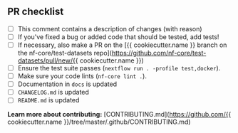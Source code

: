 <!--
# {{ cookiecutter.name }} pull request

Many thanks for contributing to {{ cookiecutter.name }}!

Please fill in the appropriate checklist below (delete whatever is not relevant).
These are the most common things requested on pull requests (PRs).
-->

## PR checklist

- [ ] This comment contains a description of changes (with reason)
- [ ] If you've fixed a bug or added code that should be tested, add tests!
- [ ] If necessary, also make a PR on the [{{ cookiecutter.name }} branch on the nf-core/test-datasets repo](https://github.com/nf-core/test-datasets/pull/new/{{ cookiecutter.name }})
- [ ] Ensure the test suite passes (`nextflow run . -profile test,docker`).
- [ ] Make sure your code lints (`nf-core lint .`).
- [ ] Documentation in `docs` is updated
- [ ] `CHANGELOG.md` is updated
- [ ] `README.md` is updated

**Learn more about contributing:** [CONTRIBUTING.md](https://github.com/{{ cookiecutter.name }}/tree/master/.github/CONTRIBUTING.md)
